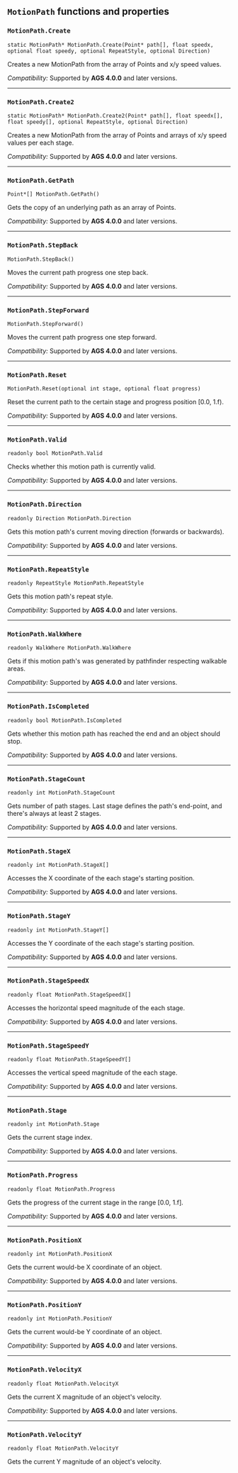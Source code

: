 ## `MotionPath` functions and properties

### `MotionPath.Create`

```ags
static MotionPath* MotionPath.Create(Point* path[], float speedx, optional float speedy, optional RepeatStyle, optional Direction)
```

Creates a new MotionPath from the array of Points and x/y speed values.

*Compatibility:* Supported by **AGS 4.0.0** and later versions.

---

### `MotionPath.Create2`

```ags
static MotionPath* MotionPath.Create2(Point* path[], float speedx[], float speedy[], optional RepeatStyle, optional Direction)
```

Creates a new MotionPath from the array of Points and arrays of x/y speed values per each stage.

*Compatibility:* Supported by **AGS 4.0.0** and later versions.

---

### `MotionPath.GetPath`

```ags
Point*[] MotionPath.GetPath()
```

Gets the copy of an underlying path as an array of Points.

*Compatibility:* Supported by **AGS 4.0.0** and later versions.

---

### `MotionPath.StepBack`

```ags
MotionPath.StepBack()
```

Moves the current path progress one step back.

*Compatibility:* Supported by **AGS 4.0.0** and later versions.

---

### `MotionPath.StepForward`

```ags
MotionPath.StepForward()
```

Moves the current path progress one step forward.

*Compatibility:* Supported by **AGS 4.0.0** and later versions.

---

### `MotionPath.Reset`

```ags
MotionPath.Reset(optional int stage, optional float progress)
```

Reset the current path to the certain stage and progress position [0.0, 1.f).

*Compatibility:* Supported by **AGS 4.0.0** and later versions.

---

### `MotionPath.Valid`

```ags
readonly bool MotionPath.Valid
```

Checks whether this motion path is currently valid.

*Compatibility:* Supported by **AGS 4.0.0** and later versions.

---

### `MotionPath.Direction`

```ags
readonly Direction MotionPath.Direction
```

Gets this motion path's current moving direction (forwards or backwards).

*Compatibility:* Supported by **AGS 4.0.0** and later versions.

---

### `MotionPath.RepeatStyle`

```ags
readonly RepeatStyle MotionPath.RepeatStyle
```

Gets this motion path's repeat style.

*Compatibility:* Supported by **AGS 4.0.0** and later versions.

---

### `MotionPath.WalkWhere`

```ags
readonly WalkWhere MotionPath.WalkWhere
```

Gets if this motion path's was generated by pathfinder respecting walkable areas.

*Compatibility:* Supported by **AGS 4.0.0** and later versions.

---

### `MotionPath.IsCompleted`

```ags
readonly bool MotionPath.IsCompleted
```

Gets whether this motion path has reached the end and an object should stop.

*Compatibility:* Supported by **AGS 4.0.0** and later versions.

---

### `MotionPath.StageCount`

```ags
readonly int MotionPath.StageCount
```

Gets number of path stages. Last stage defines the path's end-point, and there's always at least 2 stages.

*Compatibility:* Supported by **AGS 4.0.0** and later versions.

---

### `MotionPath.StageX`

```ags
readonly int MotionPath.StageX[]
```

Accesses the X coordinate of the each stage's starting position.

*Compatibility:* Supported by **AGS 4.0.0** and later versions.

---

### `MotionPath.StageY`

```ags
readonly int MotionPath.StageY[]
```

Accesses the Y coordinate of the each stage's starting position.

*Compatibility:* Supported by **AGS 4.0.0** and later versions.

---

### `MotionPath.StageSpeedX`

```ags
readonly float MotionPath.StageSpeedX[]
```

Accesses the horizontal speed magnitude of the each stage.

*Compatibility:* Supported by **AGS 4.0.0** and later versions.

---

### `MotionPath.StageSpeedY`

```ags
readonly float MotionPath.StageSpeedY[]
```

Accesses the vertical speed magnitude of the each stage.

*Compatibility:* Supported by **AGS 4.0.0** and later versions.

---

### `MotionPath.Stage`

```ags
readonly int MotionPath.Stage
```

Gets the current stage index.

*Compatibility:* Supported by **AGS 4.0.0** and later versions.

---

### `MotionPath.Progress`

```ags
readonly float MotionPath.Progress
```

Gets the progress of the current stage in the range [0.0, 1.f].

*Compatibility:* Supported by **AGS 4.0.0** and later versions.

---

### `MotionPath.PositionX`

```ags
readonly int MotionPath.PositionX
```

Gets the current would-be X coordinate of an object.

*Compatibility:* Supported by **AGS 4.0.0** and later versions.

---

### `MotionPath.PositionY`

```ags
readonly int MotionPath.PositionY
```

Gets the current would-be Y coordinate of an object.

*Compatibility:* Supported by **AGS 4.0.0** and later versions.

---

### `MotionPath.VelocityX`

```ags
readonly float MotionPath.VelocityX
```

Gets the current X magnitude of an object's velocity.

*Compatibility:* Supported by **AGS 4.0.0** and later versions.

---

### `MotionPath.VelocityY`

```ags
readonly float MotionPath.VelocityY
```

Gets the current Y magnitude of an object's velocity.